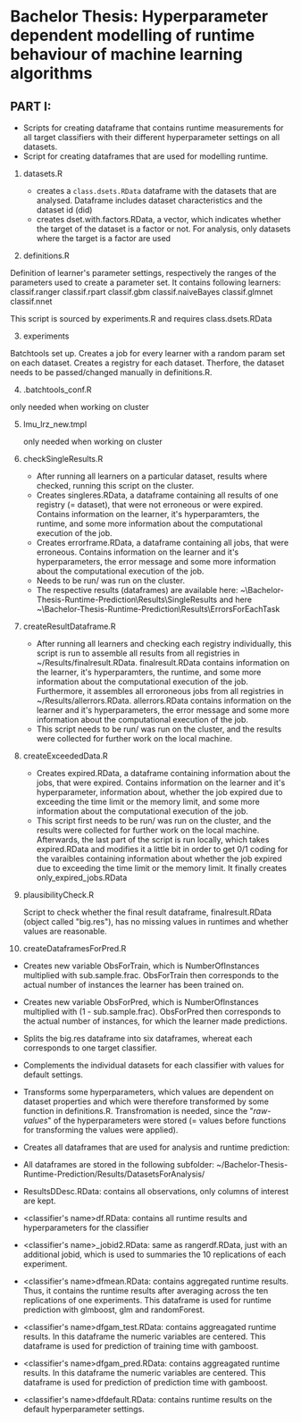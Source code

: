 # Bachelor Thesis: Hyperparameter dependent modelling of runtime behaviour of machine learning algorithms
## PART I: 

* Scripts for creating dataframe that contains runtime measurements for all target classifiers with their different hyperparameter settings on all datasets.
* Script for creating dataframes that are used for modelling runtime.


1. datasets.R
   
   * creates a `class.dsets.RData` dataframe with the datasets that are analysed. Dataframe includes dataset characteristics and the dataset id (did)
   * creates dset.with.factors.RData, a vector, which indicates whether the target of the dataset is a factor or not. For analysis, only datasets where the target is a factor are used

2. definitions.R

  Definition of learner's parameter settings, respectively the ranges of the parameters used to create a parameter set.
  It contains following learners:
  classif.ranger
  classif.rpart
  classif.gbm
  classif.naiveBayes
  classif.glmnet
  classif.nnet

  This script is sourced by experiments.R and requires class.dsets.RData


3. experiments

  Batchtools set up. Creates a job for every learner with a random param set on each dataset.
  Creates a registry for each dataset. Therfore, the dataset needs to be passed/changed manually in definitions.R.
  
4. .batchtools_conf.R

  only needed when working on  cluster
  

5. lmu_lrz_new.tmpl

   only needed when working on cluster

6. checkSingleResults.R

   * After running all learners on a particular dataset, results where checked, running this script on the cluster.
   * Creates singleres.RData, a dataframe containing all results of one registry (= dataset), that were not erroneous 
   or were expired. Contains information on the learner, it's hyperparamters, the runtime, and some more information 
   about the computational execution of the job.
   * Creates errorframe.RData, a dataframe containing all jobs, that were erroneous. Contains information on the learner and
   it's hyperparameters, the error message and some more information about the computational execution of the job.
   * Needs to be run/ was run on the cluster.
   * The respective results (dataframes) are available here: ~\Bachelor-Thesis-Runtime-Prediction\Results\SingleResults and here
   ~\Bachelor-Thesis-Runtime-Prediction\Results\ErrorsForEachTask

7. createResultDataframe.R

   * After running all learners and checking each registry individually, this script is run to assemble all results from all registries in  ~/Results/finalresult.RData. finalresult.RData contains information on the learner, it's hyperparamters, the runtime, and some more information about the computational execution of the job. Furthermore, it assembles all erroroneous jobs from all registries in ~/Results/allerrors.RData. allerrors.RData contains information on the learner and
   it's hyperparameters, the error message and some more information about the computational execution of the job.
   * This script needs to be run/ was run on the cluster, and the results were collected for further work on the local machine.

8. createExceededData.R

   * Creates expired.RData, a dataframe containing information about the jobs, that were expired. Contains information on the
   learner and it's hyperparameter, information about, whether the job expired due to exceeding the time limit or the
   memory limit, and some more information about the computational execution of the job.
   * This script first needs to be run/ was run on the cluster, and the results were collected for further work on the local machine.
   Afterwards, the last part of the script is run locally, which takes expired.RData and modifies it a little bit in order to get
   0/1 coding for the varaibles containing information about whether the job expired due to exceeding the time limit or the
   memory limit. It finally creates only\_expired\_jobs.RData

9. plausibilityCheck.R

   Script to check whether the final result dataframe, finalresult.RData (object called "big.res"), has no missing values in runtimes
   and whether values are reasonable.

10. createDataframesForPred.R

   * Creates new variable ObsForTrain, which is NumberOfInstances multiplied with sub.sample.frac. ObsForTrain then corresponds
   to the actual number of instances the learner has been trained on.
   * Creates new variable ObsForPred, which is NumberOfInstances multiplied with (1 - sub.sample.frac). ObsForPred then corresponds to the actual number of instances, for which the learner made predictions.
   * Splits the big.res dataframe into six dataframes, whereat each corresponds to one target classifier.  
   * Complements the individual datasets for each classifier with values for default settings.
   * Transforms some hyperparameters, which values are dependent on dataset properties and which were therefore transformed by some function in definitions.R. Transfromation is needed, since the "*raw-values*" of the hyperparameters were stored (= values before functions for transforming the values were applied).
   
   * Creates all dataframes that are used for analysis and runtime prediction:
   * All dataframes are stored in the following subfolder: ~/Bachelor-Thesis-Runtime-Prediction/Results/DatasetsForAnalysis/
   * ResultsDDesc.RData: contains all observations, only columns of interest are kept.
   * \<classifier's name\>df.RData: contains all runtime results and hyperparameters for the classifier
   * \<classifier's name\>_jobid2.RData: same as rangerdf.RData, just with an additional jobid, which is used to summaries the 10 replications of each experiment.
   * \<classifier's name\>dfmean.RData: contains aggregated runtime results. Thus, it contains the runtime results after averaging across the ten replications of one experiments. This dataframe is used for runtime prediction with glmboost, glm and randomForest.
   * \<classifier's name\>dfgam_test.RData: contains aggreagated runtime results. In this dataframe the numeric variables are centered. This dataframe is used for prediction of training time with gamboost.
   * \<classifier's name\>dfgam_pred.RData: contains aggreagated runtime results. In this dataframe the numeric variables are centered. This dataframe is used for prediction of prediction time with gamboost.
   * \<classifier's name\>dfdefault.RData: contains runtime results on the default hyperparameter settings.

   
   


